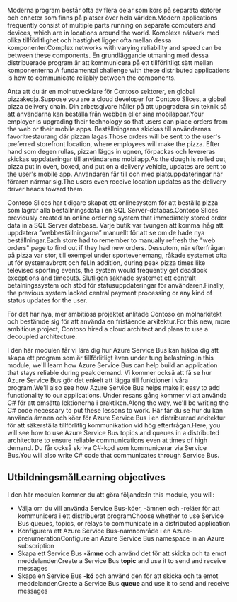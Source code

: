 <span data-ttu-id="54eee-101">Moderna program består ofta av flera delar som körs på separata datorer och enheter som finns på platser över hela världen.</span><span class="sxs-lookup"><span data-stu-id="54eee-101">Modern applications frequently consist of multiple parts running on separate computers and devices, which are in locations around the world.</span></span> <span data-ttu-id="54eee-102">Komplexa nätverk med olika tillförlitlighet och hastighet ligger ofta mellan dessa komponenter.</span><span class="sxs-lookup"><span data-stu-id="54eee-102">Complex networks with varying reliability and speed can be between these components.</span></span> <span data-ttu-id="54eee-103">En grundläggande utmaning med dessa distribuerade program är att kommunicera på ett tillförlitligt sätt mellan komponenterna.</span><span class="sxs-lookup"><span data-stu-id="54eee-103">A fundamental challenge with these distributed applications is how to communicate reliably between the components.</span></span>

<span data-ttu-id="54eee-104">Anta att du är en molnutvecklare för Contoso sektorer, en global pizzakedja.</span><span class="sxs-lookup"><span data-stu-id="54eee-104">Suppose you are a cloud developer for Contoso Slices, a global pizza delivery chain.</span></span> <span data-ttu-id="54eee-105">Din arbetsgivare håller på att uppgradera sin teknik så att användarna kan beställa från webben eller sina mobilappar.</span><span class="sxs-lookup"><span data-stu-id="54eee-105">Your employer is upgrading their technology so that users can place orders from the web or their mobile apps.</span></span> <span data-ttu-id="54eee-106">Beställningarna skickas till användarnas favoritrestaurang där pizzan lagas.</span><span class="sxs-lookup"><span data-stu-id="54eee-106">Those orders will be sent to the user's preferred storefront location, where employees will make the pizza.</span></span> <span data-ttu-id="54eee-107">Efter hand som degen rullas, pizzan läggs in ugnen, förpackas och levereras skickas uppdateringar till användarens mobilapp.</span><span class="sxs-lookup"><span data-stu-id="54eee-107">As the dough is rolled out, pizza put in oven, boxed, and put on a delivery vehicle, updates are sent to the user's mobile app.</span></span> <span data-ttu-id="54eee-108">Användaren får till och med platsuppdateringar när föraren närmar sig.</span><span class="sxs-lookup"><span data-stu-id="54eee-108">The users even receive location updates as the delivery driver heads toward them.</span></span> 

<span data-ttu-id="54eee-109">Contoso Slices har tidigare skapat ett onlinesystem för att beställa pizza som lagrar alla beställningsdata i en SQL Server-databas.</span><span class="sxs-lookup"><span data-stu-id="54eee-109">Contoso Slices previously created an online ordering system that immediately stored order data in a SQL Server database.</span></span> <span data-ttu-id="54eee-110">Varje butik var tvungen att komma ihåg att uppdatera ”webbeställningarna” manuellt för att se om de hade nya beställningar.</span><span class="sxs-lookup"><span data-stu-id="54eee-110">Each store had to remember to manually refresh the "web orders" page to find out if they had new orders.</span></span> <span data-ttu-id="54eee-111">Dessutom, när efterfrågan på pizza var stor, till exempel under sportevenemang, råkade systemet ofta ut för systemavbrott och fel.</span><span class="sxs-lookup"><span data-stu-id="54eee-111">In addition, during peak pizza times like televised sporting events, the system would frequently get deadlock exceptions and timeouts.</span></span> <span data-ttu-id="54eee-112">Slutligen saknade systemet ett centralt betalningssystem och stöd för statusuppdateringar för användaren.</span><span class="sxs-lookup"><span data-stu-id="54eee-112">Finally, the previous system lacked central payment processing or any kind of status updates for the user.</span></span>

<span data-ttu-id="54eee-113">För det här nya, mer ambitiösa projektet anlitade Contoso en molnarkitekt och bestämde sig för att använda en fristående arkitektur.</span><span class="sxs-lookup"><span data-stu-id="54eee-113">For this new, more ambitious project, Contoso hired a cloud architect and plans to use a decoupled architecture.</span></span> 

<span data-ttu-id="54eee-114">I den här modulen får vi lära dig hur Azure Service Bus kan hjälpa dig att skapa ett program som är tillförlitligt även under tung belastning.</span><span class="sxs-lookup"><span data-stu-id="54eee-114">In this module, we'll learn how Azure Service Bus can help build an application that stays reliable during peak demand.</span></span> <span data-ttu-id="54eee-115">Vi kommer också att få se hur Azure Service Bus gör det enkelt att lägga till funktioner i våra program.</span><span class="sxs-lookup"><span data-stu-id="54eee-115">We'll also see how Azure Service Bus helps make it easy to add functionality to our applications.</span></span> <span data-ttu-id="54eee-116">Under resans gång kommer vi att använda C# för att omsätta lektionerna i praktiken.</span><span class="sxs-lookup"><span data-stu-id="54eee-116">Along the way, we'll be writing the C# code necessary to put these lessons to work.</span></span> <span data-ttu-id="54eee-117">Här får du se hur du kan använda ämnen och köer för Azure Service Bus i en distribuerad arkitektur för att säkerställa tillförlitlig kommunikation vid hög efterfrågan.</span><span class="sxs-lookup"><span data-stu-id="54eee-117">Here, you will see how to use Azure Service Bus topics and queues in a distributed architecture to ensure reliable communications even at times of high demand.</span></span> <span data-ttu-id="54eee-118">Du får också skriva C#-kod som kommunicerar via Service Bus.</span><span class="sxs-lookup"><span data-stu-id="54eee-118">You will also write C# code that communicates through Service Bus.</span></span>

## <a name="learning-objectives"></a><span data-ttu-id="54eee-119">Utbildningsmål</span><span class="sxs-lookup"><span data-stu-id="54eee-119">Learning objectives</span></span>

<span data-ttu-id="54eee-120">I den här modulen kommer du att göra följande:</span><span class="sxs-lookup"><span data-stu-id="54eee-120">In this module, you will:</span></span>
- <span data-ttu-id="54eee-121">Välja om du vill använda Service Bus-köer, -ämnen och -reläer för att kommunicera i ett distribuerat program</span><span class="sxs-lookup"><span data-stu-id="54eee-121">Choose whether to use Service Bus queues, topics, or relays to communicate in a distributed application</span></span>
- <span data-ttu-id="54eee-122">Konfigurera ett Azure Service Bus-namnområde i en Azure-prenumeration</span><span class="sxs-lookup"><span data-stu-id="54eee-122">Configure an Azure Service Bus namespace in an Azure subscription</span></span>
- <span data-ttu-id="54eee-123">Skapa ett Service Bus **-ämne** och använd det för att skicka och ta emot meddelanden</span><span class="sxs-lookup"><span data-stu-id="54eee-123">Create a Service Bus **topic** and use it to send and receive messages</span></span>
- <span data-ttu-id="54eee-124">Skapa en Service Bus **-kö** och använd den för att skicka och ta emot meddelanden</span><span class="sxs-lookup"><span data-stu-id="54eee-124">Create a Service Bus **queue** and use it to send and receive messages</span></span>
